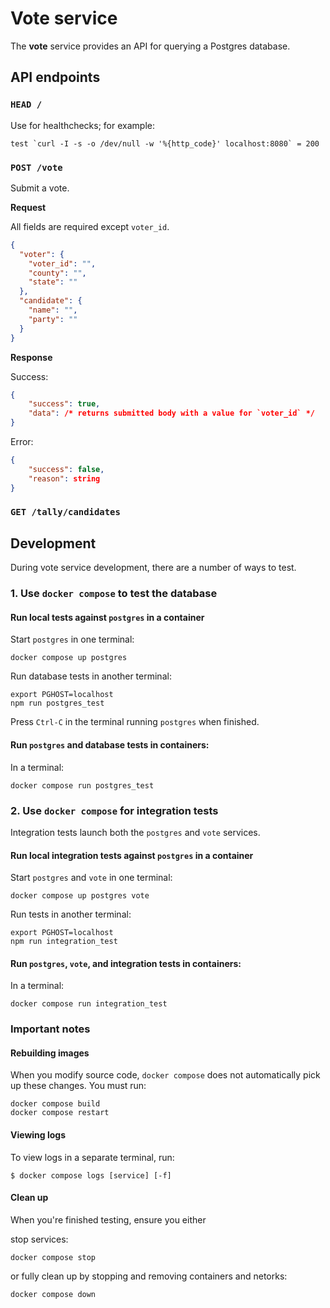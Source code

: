 # Vote service

The **vote** service provides an API for querying a Postgres database.

## API endpoints

### `HEAD /`

Use for healthchecks; for example:

```text
test `curl -I -s -o /dev/null -w '%{http_code}' localhost:8080` = 200
```

### `POST /vote`

Submit a vote.

**Request**

All fields are required except `voter_id`.

```json
{
  "voter": {
    "voter_id": "",
    "county": "",
    "state": ""
  },
  "candidate": {
    "name": "",
    "party": ""
  }
}
```

**Response**

Success:

```json
{
    "success": true,
    "data": /* returns submitted body with a value for `voter_id` */
}
```

Error:

```json
{
    "success": false,
    "reason": string
}
```

### `GET /tally/candidates`

## Development

During vote service development, there are a number of ways to test.

### 1. Use `docker compose` to test the database

#### Run local tests against `postgres` in a container

Start `postgres` in one terminal:

```text
docker compose up postgres
```

Run database tests in another terminal:

```text
export PGHOST=localhost
npm run postgres_test
```

Press `Ctrl-C` in the terminal running `postgres` when finished.

#### Run `postgres` and database tests in containers:

In a terminal:

```text
docker compose run postgres_test
```

### 2. Use `docker compose` for integration tests

Integration tests launch both the `postgres` and `vote` services.

#### Run local integration tests against `postgres` in a container

Start `postgres` and `vote` in one terminal:

```text
docker compose up postgres vote
```

Run tests in another terminal:

```text
export PGHOST=localhost
npm run integration_test
```

#### Run `postgres`, `vote`, and integration tests in containers:

In a terminal:

```text
docker compose run integration_test
```

### Important notes

#### Rebuilding images

When you modify source code, `docker compose` does not automatically
pick up these changes. You must run:

```text
docker compose build
docker compose restart
```

#### Viewing logs

To view logs in a separate terminal, run:

    $ docker compose logs [service] [-f]

#### Clean up

When you're finished testing, ensure you either

stop services:

```text
docker compose stop
```

or fully clean up by stopping and removing containers and netorks:

```text
docker compose down
```
